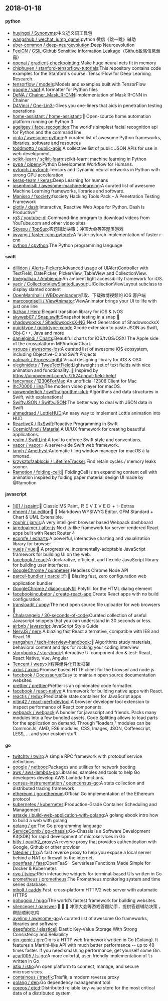 ## 2018-01-18

#### python
* [huyingxi / Synonyms](https://github.com/huyingxi/Synonyms):中文近义词工具包
* [wangshub / wechat_jump_game](https://github.com/wangshub/wechat_jump_game):python 微信《跳一跳》辅助
* [uber-common / deep-neuroevolution](https://github.com/uber-common/deep-neuroevolution):Deep Neuroevolution
* [FeeiCN / GSIL](https://github.com/FeeiCN/GSIL):Github Sensitive Information Leakage（Github敏感信息泄露）
* [openai / gradient-checkpointing](https://github.com/openai/gradient-checkpointing):Make huge neural nets fit in memory
* [chiphuyen / stanford-tensorflow-tutorials](https://github.com/chiphuyen/stanford-tensorflow-tutorials):This repository contains code examples for the Stanford's course: TensorFlow for Deep Learning Research.
* [tensorflow / models](https://github.com/tensorflow/models):Models and examples built with TensorFlow
* [google / yapf](https://github.com/google/yapf):A formatter for Python files
* [DeNA / Chainer_Mask_R-CNN](https://github.com/DeNA/Chainer_Mask_R-CNN):Implementation of Mask R-CNN in Chainer
* [D4Vinci / One-Lin3r](https://github.com/D4Vinci/One-Lin3r):Gives you one-liners that aids in penetration testing operations
* [home-assistant / home-assistant](https://github.com/home-assistant/home-assistant):🏡 Open-source home automation platform running on Python 3
* [ageitgey / face_recognition](https://github.com/ageitgey/face_recognition):The world's simplest facial recognition api for Python and the command line
* [vinta / awesome-python](https://github.com/vinta/awesome-python):A curated list of awesome Python frameworks, libraries, software and resources
* [toddmotto / public-apis](https://github.com/toddmotto/public-apis):A collective list of public JSON APIs for use in web development.
* [scikit-learn / scikit-learn](https://github.com/scikit-learn/scikit-learn):scikit-learn: machine learning in Python
* [pypa / pipenv](https://github.com/pypa/pipenv):Python Development Workflow for Humans.
* [pytorch / pytorch](https://github.com/pytorch/pytorch):Tensors and Dynamic neural networks in Python with strong GPU acceleration
* [keras-team / keras](https://github.com/keras-team/keras):Deep Learning for humans
* [josephmisiti / awesome-machine-learning](https://github.com/josephmisiti/awesome-machine-learning):A curated list of awesome Machine Learning frameworks, libraries and software.
* [Manisso / fsociety](https://github.com/Manisso/fsociety):fsociety Hacking Tools Pack – A Penetration Testing Framework
* [plotly / dash](https://github.com/plotly/dash):Interactive, Reactive Web Apps for Python. Dash Is Productive™
* [rg3 / youtube-dl](https://github.com/rg3/youtube-dl):Command-line program to download videos from YouTube.com and other video sites
* [Skyexu / TopSup](https://github.com/Skyexu/TopSup):答题辅助决策：冲顶大会等答题类游戏
* [jwyang / faster-rcnn.pytorch](https://github.com/jwyang/faster-rcnn.pytorch):A faster pytorch implementation of faster r-cnn
* [python / cpython](https://github.com/python/cpython):The Python programming language

#### swift
* [dillidon / Alerts-Pickers](https://github.com/dillidon/Alerts-Pickers):Advanced usage of UIAlertController with TextField, DatePicker, PickerView, TableView and CollectionView.
* [tmergulhao / Ambience](https://github.com/tmergulhao/Ambience):An ambient light accessibility framework for iOS.
* [yacir / CollectionViewSlantedLayout](https://github.com/yacir/CollectionViewSlantedLayout):UICollectionViewLayout subclass to display slanted content
* [OpenMarshall / WBDownloader](https://github.com/OpenMarshall/WBDownloader):抓取、下载微博视频的 iOS 客户端
* [marcosgriselli / ViewAnimator](https://github.com/marcosgriselli/ViewAnimator):ViewAnimator brings your UI to life with just one line
* [lkzhao / Hero](https://github.com/lkzhao/Hero):Elegant transition library for iOS & tvOS
* [skyweb07 / Snap.swift](https://github.com/skyweb07/Snap.swift):Snapshot testing in a snap 🎨
* [shadowsocks / ShadowsocksX-NG](https://github.com/shadowsocks/ShadowsocksX-NG):Next Generation of ShadowsocksX
* [quicktype / quicktype-xcode](https://github.com/quicktype/quicktype-xcode):Xcode extension to paste JSON as Swift, Obj-C++, Java and more
* [danielgindi / Charts](https://github.com/danielgindi/Charts):Beautiful charts for iOS/tvOS/OSX! The Apple side of the crossplatform MPAndroidChart.
* [vsouza / awesome-ios](https://github.com/vsouza/awesome-ios):A curated list of awesome iOS ecosystem, including Objective-C and Swift Projects
* [natmark / ProcessingKit](https://github.com/natmark/ProcessingKit):Visual designing library for iOS & OSX
* [oleghnidets / TweeTextField](https://github.com/oleghnidets/TweeTextField):Lightweight set of text fields with nice animation and functionality. 🚀 Inspired by https://uimovement.com/ui/2524/input-field-help/
* [fancymax / 12306ForMac](https://github.com/fancymax/12306ForMac):An unofficial 12306 Client for Mac
* [lhc70000 / iina](https://github.com/lhc70000/iina):The modern video player for macOS.
* [raywenderlich / swift-algorithm-club](https://github.com/raywenderlich/swift-algorithm-club):Algorithms and data structures in Swift, with explanations!
* [SwiftyJSON / SwiftyJSON](https://github.com/SwiftyJSON/SwiftyJSON):The better way to deal with JSON data in Swift
* [ahmedraad / LottieHUD](https://github.com/ahmedraad/LottieHUD):An easy way to implement Lottie animation into HUD
* [ReactiveX / RxSwift](https://github.com/ReactiveX/RxSwift):Reactive Programming in Swift
* [CosmicMind / Material](https://github.com/CosmicMind/Material):A UI/UX framework for creating beautiful applications.
* [realm / SwiftLint](https://github.com/realm/SwiftLint):A tool to enforce Swift style and conventions.
* [vapor / vapor](https://github.com/vapor/vapor):💧 A server-side Swift web framework.
* [ianyh / Amethyst](https://github.com/ianyh/Amethyst):Automatic tiling window manager for macOS à la xmonad.
* [krzysztofzablocki / LifetimeTracker](https://github.com/krzysztofzablocki/LifetimeTracker):Find retain cycles / memory leaks sooner.
* [Ramotion / folding-cell](https://github.com/Ramotion/folding-cell):📃 FoldingCell is an expanding content cell with animation inspired by folding paper material design UI made by @Ramotion

#### javascript
* [1j01 / jspaint](https://github.com/1j01/jspaint):🎨 Classic MS Paint, ＲＥＶＩＶＥＤ + ✨ Extras
* [nhnent / tui.editor](https://github.com/nhnent/tui.editor):🍞 📝 Markdown WYSIWYG Editor. GFM Standard + Chart & UML Extensible.
* [zouhir / jarvis](https://github.com/zouhir/jarvis):A very intelligent browser based Webpack dashboard
* [jaredpalmer / after.js](https://github.com/jaredpalmer/after.js):Next.js-like framework for server-rendered React apps built with React Router 4
* [ecomfe / echarts](https://github.com/ecomfe/echarts):A powerful, interactive charting and visualization library for browser
* [vuejs / vue](https://github.com/vuejs/vue):🖖 A progressive, incrementally-adoptable JavaScript framework for building UI on the web.
* [facebook / react](https://github.com/facebook/react):A declarative, efficient, and flexible JavaScript library for building user interfaces.
* [GoogleChrome / puppeteer](https://github.com/GoogleChrome/puppeteer):Headless Chrome Node API
* [parcel-bundler / parcel](https://github.com/parcel-bundler/parcel):📦 🚀 Blazing fast, zero configuration web application bundler
* [GoogleChrome / dialog-polyfill](https://github.com/GoogleChrome/dialog-polyfill):Polyfill for the HTML dialog element
* [facebookincubator / create-react-app](https://github.com/facebookincubator/create-react-app):Create React apps with no build configuration.
* [transloadit / uppy](https://github.com/transloadit/uppy):The next open source file uploader for web browsers 🐶
* [Chalarangelo / 30-seconds-of-code](https://github.com/Chalarangelo/30-seconds-of-code):Curated collection of useful Javascript snippets that you can understand in 30 seconds or less.
* [airbnb / javascript](https://github.com/airbnb/javascript):JavaScript Style Guide
* [NervJS / nerv](https://github.com/NervJS/nerv):A blazing fast React alternative, compatible with IE8 and React 16.
* [yangshun / tech-interview-handbook](https://github.com/yangshun/tech-interview-handbook):💯 Algorithms study materials, behavioral content and tips for rocking your coding interview
* [storybooks / storybook](https://github.com/storybooks/storybook):Interactive UI component dev & test: React, React Native, Vue, Angular
* [Tencent / wepy](https://github.com/Tencent/wepy):小程序组件化开发框架
* [axios / axios](https://github.com/axios/axios):Promise based HTTP client for the browser and node.js
* [facebook / Docusaurus](https://github.com/facebook/Docusaurus):Easy to maintain open source documentation websites.
* [prettier / prettier](https://github.com/prettier/prettier):Prettier is an opinionated code formatter.
* [facebook / react-native](https://github.com/facebook/react-native):A framework for building native apps with React.
* [reactjs / redux](https://github.com/reactjs/redux):Predictable state container for JavaScript apps
* [nitin42 / react-perf-devtool](https://github.com/nitin42/react-perf-devtool):A browser developer tool extension to inspect performance of React components.
* [webpack / webpack](https://github.com/webpack/webpack):A bundler for javascript and friends. Packs many modules into a few bundled assets. Code Splitting allows to load parts for the application on demand. Through "loaders," modules can be CommonJs, AMD, ES6 modules, CSS, Images, JSON, Coffeescript, LESS, ... and your custom stuff.

#### go
* [twitchtv / twirp](https://github.com/twitchtv/twirp):A simple RPC framework with protobuf service definitions
* [google / netboot](https://github.com/google/netboot):Packages and utilities for network booting
* [aws / aws-lambda-go](https://github.com/aws/aws-lambda-go):Libraries, samples and tools to help Go developers develop AWS Lambda functions.
* [census-instrumentation / opencensus-go](https://github.com/census-instrumentation/opencensus-go):A stats collection and distributed tracing framework
* [ethereum / go-ethereum](https://github.com/ethereum/go-ethereum):Official Go implementation of the Ethereum protocol
* [kubernetes / kubernetes](https://github.com/kubernetes/kubernetes):Production-Grade Container Scheduling and Management
* [astaxie / build-web-application-with-golang](https://github.com/astaxie/build-web-application-with-golang):A golang ebook intro how to build a web with golang
* [golang / go](https://github.com/golang/go):The Go programming language
* [ServiceComb / go-chassis](https://github.com/ServiceComb/go-chassis):Go-Chassis is a Software Development Kit(SDK) for rapid development of microservices in Go
* [bitly / oauth2_proxy](https://github.com/bitly/oauth2_proxy):A reverse proxy that provides authentication with Google, Github or other provider
* [fatedier / frp](https://github.com/fatedier/frp):A fast reverse proxy to help you expose a local server behind a NAT or firewall to the internet.
* [openfaas / faas](https://github.com/openfaas/faas):OpenFaaS - Serverless Functions Made Simple for Docker & Kubernetes
* [rivo / tview](https://github.com/rivo/tview):Rich interactive widgets for terminal-based UIs written in Go
* [prometheus / prometheus](https://github.com/prometheus/prometheus):The Prometheus monitoring system and time series database.
* [mholt / caddy](https://github.com/mholt/caddy):Fast, cross-platform HTTP/2 web server with automatic HTTPS
* [gohugoio / hugo](https://github.com/gohugoio/hugo):The world’s fastest framework for building websites.
* [silenceper / qanswer](https://github.com/silenceper/qanswer):🥇 🥇 🥇 冲顶大会等游戏答题助手，提供答题辅助决策 ，帮助顺利吃鸡
* [avelino / awesome-go](https://github.com/avelino/awesome-go):A curated list of awesome Go frameworks, libraries and software
* [deepfabric / elasticell](https://github.com/deepfabric/elasticell):Elastic Key-Value Storage With Strong Consistency and Reliability
* [gin-gonic / gin](https://github.com/gin-gonic/gin):Gin is a HTTP web framework written in Go (Golang). It features a Martini-like API with much better performance -- up to 40 times faster. If you need smashing performance, get yourself some Gin.
* [acarl005 / ls-go](https://github.com/acarl005/ls-go):A more colorful, user-friendly implementation of `ls` written in Go
* [istio / istio](https://github.com/istio/istio):An open platform to connect, manage, and secure microservices.
* [containous / traefik](https://github.com/containous/traefik):Træfik, a modern reverse proxy
* [golang / dep](https://github.com/golang/dep):Go dependency management tool
* [coreos / etcd](https://github.com/coreos/etcd):Distributed reliable key-value store for the most critical data of a distributed system
